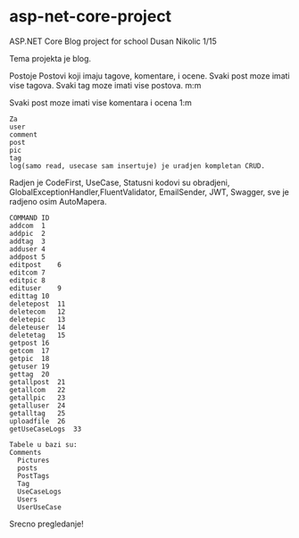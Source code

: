 # asp-net-core-project
ASP.NET Core Blog project for school
Dusan Nikolic 1/15

Tema projekta je blog. 

Postoje Postovi koji imaju tagove, komentare, i ocene.
Svaki post moze imati vise tagova.
Svaki tag moze imati vise postova. m:m

Svaki post moze imati vise komentara i ocena 1:m 
~~~~~~~~~~~~~~~~~~~~~~~~~~~~~~~~~~~~~~~~~~~~~~~~~~~~~~~~~~~
Za 
user
comment
post
pic
tag
log(samo read, usecase sam insertuje) je uradjen kompletan CRUD.
~~~~~~~~~~~~~~~~~~~~~~~~~~~~~~~~~~~~~~~~~~~~~~~~~~~~~~~~~~~

Radjen je CodeFirst, UseCase, Statusni kodovi su obradjeni,  GlobalExceptionHandler,FluentValidator, EmailSender, JWT, Swagger, sve je radjeno osim AutoMapera. 
~~~~~~~~~~~~~~~~~~~~~~~~~~~~~~~~~~~~~~~~~~~~~~~~~~~~~~~~~~~
COMMAND	ID
addcom	1
addpic	2
addtag	3
adduser	4
addpost	5
editpost	6
editcom	7
editpic	8
edituser	9
edittag	10
deletepost	11
deletecom	12
deletepic	13
deleteuser	14
deletetag	15
getpost	16
getcom	17
getpic	18
getuser	19
gettag	20
getallpost	21
getallcom	22
getallpic	23
getalluser	24
getalltag	25
uploadfile	26
getUseCaseLogs	33
~~~~~~~~~~~~~~~~~~~~~~~~~~~~~~~~~~~~~~~~~~~~~~~~~~~~~~~~~~~
~~~~~~~~~~~~~~~~~~~~~~~~~~~~~~~~~~~~~~~~~~~~~~~~~~~~~~~~~~
Tabele u bazi su: 
Comments
  Pictures
  posts
  PostTags
  Tag
  UseCaseLogs
  Users
  UserUseCase
~~~~~~~~~~~~~~~~~~~~~~~~~~~~~~~~~~~~~~~~~~~~~~~~~~~~~~~~~~~
Srecno pregledanje!
